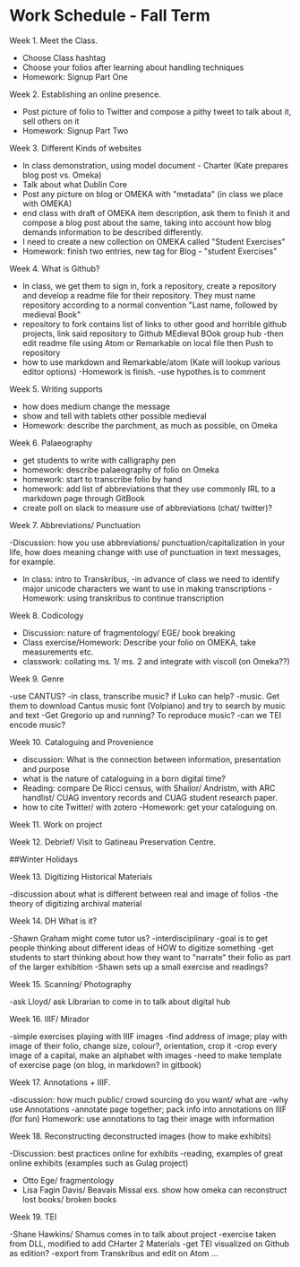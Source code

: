 # Work Schedule - Fall Term

Week 1. Meet the Class.

- Choose Class hashtag
- Choose your folios after learning about handling techniques
- Homework: Signup Part One

Week 2. Establishing an online presence.

- Post picture of folio to Twitter and compose a pithy tweet to talk about it, sell others on it
- Homework: Signup Part Two

Week 3. Different Kinds of websites

- In class demonstration, using model document - Charter (Kate prepares blog post vs. Omeka)
- Talk about what Dublin Core
- Post any picture on blog or OMEKA with "metadata" (in class we place with OMEKA)
- end class with draft of OMEKA item description, ask them to finish it and compose a blog post about the same, taking into account how blog demands information to be described differently.
- I need to create a new collection on OMEKA called "Student Exercises"
- Homework: finish two entries, new tag for Blog - "student Exercises"

Week 4. What is Github?

- In class, we get them to sign in, fork a repository, create a repository and develop a readme file for their repository. They must name repository according to a normal convention "Last name, followed by medieval Book"
- repository to fork contains list of links to other good and horrible github projects, link said repository to Github MEdieval BOok group hub
-then edit readme file using Atom or Remarkable on local file then Push to repository
- how to use markdown and Remarkable/atom (Kate will lookup various editor options)
-Homework is finish.
-use hypothes.is to comment

Week 5. Writing supports

- how does medium change the message
- show and tell with tablets other possible medieval
- Homework: describe the parchment, as much as possible, on Omeka

Week 6. Palaeography

- get students to write with calligraphy pen
- homework: describe palaeography of folio on Omeka
- homework: start to transcribe folio by hand
- homework: add list of abbreviations that they use commonly IRL to a markdown page through GitBook
- create poll on slack to measure use of abbreviations (chat/ twitter)?

Week 7. Abbreviations/ Punctuation

-Discussion: how you use abbreviations/ punctuation/capitalization in your life, how does meaning change with use of punctuation in text messages, for example.
- In class: intro to Transkribus,
-in advance of class we need to identify major unicode characters we want to use in making transcriptions
-Homework: using transkribus to continue transcription

Week 8. Codicology

- Discussion: nature of fragmentology/ EGE/ book breaking
- Class exercise/Homework: Describe your folio on OMEKA, take measurements etc.
- classwork: collating ms. 1/ ms. 2 and integrate with viscoll (on Omeka??)

Week 9. Genre

-use CANTUS?
-in class, transcribe music? if Luko can help?
-music. Get them to download Cantus music font (Volpiano) and try to search by music and text
-Get Gregorio up and running? To reproduce music?
-can we TEI encode music?

Week 10. Cataloguing and Provenience

- discussion: What is the connection between information, presentation and purpose
- what is the nature of cataloguing in a born digital time?
- Reading: compare De Ricci census, with Shailor/ Andristm, with ARC handlist/ CUAG inventory records and CUAG student research paper.
- how to cite Twitter/ with zotero
-Homework: get your cataloguing on.

Week 11. Work on project

Week 12. Debrief/ Visit to Gatineau Preservation Centre.

##Winter Holidays

Week 13. Digitizing Historical Materials

-discussion about what is different between real and image of folios
-the theory of digitizing archival material

Week 14. DH What is it?

-Shawn Graham might come tutor us?
-interdisciplinary
-goal is to get people thinking about different ideas of HOW to digitize something
-get students to start thinking about how they want to "narrate" their folio as part of the larger exhibition
-Shawn sets up a small exercise and readings?

Week 15. Scanning/ Photography

-ask Lloyd/ ask Librarian to come in to talk about digital hub

Week 16. IIIF/ Mirador

-simple exercises playing with IIIF images
-find address of image; play with image of their folio, change size, colour?, orientation, crop it
-crop every image of a capital, make an alphabet with images
-need to make template of exercise page (on blog, in markdown? in gitbook)

Week 17. Annotations + IIIF.

-discussion: how much public/ crowd sourcing do you want/ what are
-why use Annotations
-annotate page together; pack info into annotations on IIIF (for fun)
Homework: use annotations to tag their image with information

Week 18. Reconstructing deconstructed images (how to make exhibits)

-Discussion: best practices online for exhibits
-reading, examples of great online exhibits (examples such as Gulag project)
- Otto Ege/ fragmentology
- Lisa Fagin Davis/ Beavais Missal exs. show how omeka can reconstruct lost books/ broken books

Week 19. TEI

-Shane Hawkins/ Shamus comes in to talk about project
-exercise taken from DLL, modified to add CHarter 2 Materials
-get TEI visualized on Github as edition?
-export from Transkribus and edit on Atom ...
